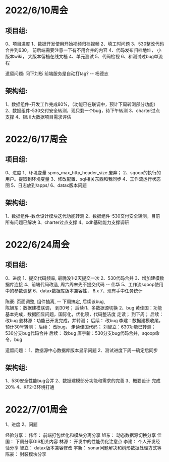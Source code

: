 
# 2022/6/10周会

## 项目组:
0、项目进度
1、数据开发使用开始视频归档视频
2、填工时问题
3、530整改代码合并到630， 前后端需要注意一下有不用合并的内容
4、代码发布归档地址， 小版本wiki， 大版本留档在线文档
4、单元测试
5、代码检视
6、和测试过bug单流程

遗留问题: 
问下刘彤 前端服务是自动打tag? -- 杨德志  

## 架构组:
1、数据组件-开发工作完成80%，（功能已在联调中，预计下周转测部分功能）
2、数据组件-530交付安全转测，现只剩一个bug，待下午转测
3、charter过点支撑
4、银川大数据项目需求评估



# 2022/6/17周会

## 项目组:
0、进度
1、环境变量 spms_max_http_header_size 废弃；
2、sqoop的执行的用户。提取到环境变量
3、修改配置、sql相关东西和我同步
4、工作流运行状态图
5、日志放到/apps/
6、datax版本问题

## 架构组:
1、数据组件-数仓设计模块迭代功能转测
2、数据组件-530交付安全转测，目前所有问题已解决
3、charter过点支撑
4、cdh基础能力支撑调研

# 2022/6/24周会
## 项目组:
0、进度
1、提交代码频率, 最晚没1-2天提交一次
2、530代码合并
3、增加建模数据库连接
4、前端代码改造, 周六周末先不提交代码 -- 伟华
5、工作流sqoop使用中的参数调整
6、datax数据库版本兼容性， 8.x
7、现有手中任务统计

陈豪: 页面调整, 组件抽离, -- 下周搞定,  后续该bug,   
陈旭东：数据建模联调， 到30号；  后续:1、多数据源切换 2、bug
黄佳国：功能基本完成，数据回显问题，国际化，优化项，代码整洁度 走读； 到下周； 后续： 改bug
姜林源：功能已开发完成，并转测；  后续： 改bug
李建：数据建模收尾， 预计30号转测； 后续： 改bug， 走读佳国代码； 
刘智立：630功能已转测； 530分支bug代码合并  后续： 改bug
唐宇新：530分支bug代码合并，sqoop命令，bug


遗留问题：
1、数据源中心数据库版本显示问题
2、测试进度下周一确定后同步


## 架构组:
1、530安全性能bug合并
2、数据建模部分功能和需求的完善
3、概要设计 完成20%
4、KF2-3环境打通

# 2022/7/01周会

1、进度
2、问题


经验分享：
伟华： 前端打包优化和模块分离分享
旭东： 动态数据源切换分享
佳国： 下周分享GIS相关内容
林源： 开发中的性能优化注意点
李建： 个人开发经验分享
智立： datax版本兼容修改
宇新： sonar问题解决和树形数据处理方式等
陈豪： 封装模块分享
